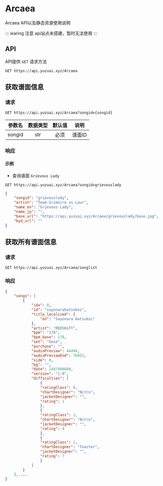 # Arcaea

Arcaea API以及静态资源使用说明

::: waring 注意
api站点未搭建，暂时无法使用
:::
## API

API提供 `GET` 请求方法

```http:no-line-numbers
GET https://api.yuzuai.xyz/Arcaea
```

## 获取谱面信息

### 请求

```http:no-line-numbers
GET https://api.yuzuai.xyz/Arcaea?songid={songid}
```

|  参数名   |  数据类型  |  默认值  |   说明   |
|  :----:  |  :------: |  :-----: | :------: |
|  songid   |   str    |   必须   |   谱面ID  |

### 响应

#### 示例

- 查询谱面 `Grievous Lady`
```http:no-line-numbers
GET https://api.yuzuai.xyz/Arcaea?songid=grievouslady
```

```json
{
    "songid": "grievouslady",
    "artist": "Team Grimoire vs Laur",
    "name_en": "Grievous Lady",
    "name_jp": "",
    "base_url": "https://api.yuzuai.xyz/Arcaea/grievouslady/base.jpg",
    "byd_url": ""
}
```

## 获取所有谱面信息

### 请求

```http:no-line-numbers
GET https://api.yuzuai.xyz/Arcaea/songlist
```

### 响应

```json
{
    "songs": [
        {
            "idx": 0,
            "id": "sayonarahatsukoi",
            "title_localized": {
                "en": "Sayonara Hatsukoi"
            },
            "artist": "REDSHiFT",
            "bpm": "178",
            "bpm_base": 178,
            "set": "base",
            "purchase": "",
            "audioPreview": 44494,
            "audioPreviewEnd": 76853,
            "side": 0,
            "bg": "",
            "date": 1487980800,
            "version": "1.0",
            "difficulties": [
                {
                "ratingClass": 0,
                "chartDesigner": "Nitro",
                "jacketDesigner": "",
                "rating": 1
                },
                {
                "ratingClass": 1,
                "chartDesigner": "Nitro",
                "jacketDesigner": "",
                "rating": 4
                },
                {
                "ratingClass": 2,
                "chartDesigner": "Toaster",
                "jacketDesigner": "",
                "rating": 7
                }
            ]
        }
    ], ...
}
```